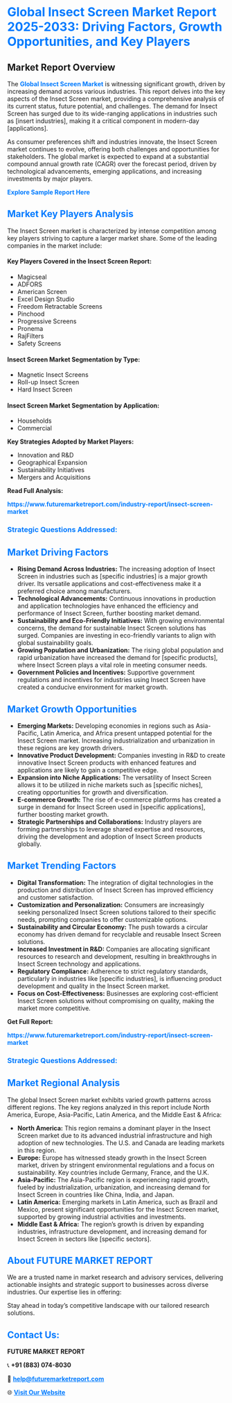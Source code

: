<h1 style="color: #007BFF;">Global Insect Screen Market Report 2025-2033: Driving Factors, Growth Opportunities, and Key Players</h1>

<section id="overview">
<h2>Market Report Overview</h2>
<p>The <a href="https://www.futuremarketreport.com/industry-report/insect-screen-market" style="color: #007BFF; text-decoration: none;"><strong>Global Insect Screen Market</strong></a> is witnessing significant growth, driven by increasing demand across various industries. This report delves into the key aspects of the Insect Screen market, providing a comprehensive analysis of its current status, future potential, and challenges. The demand for Insect Screen has surged due to its wide-ranging applications in industries such as [insert industries], making it a critical component in modern-day [applications].</p>
<p>As consumer preferences shift and industries innovate, the Insect Screen market continues to evolve, offering both challenges and opportunities for stakeholders. The global market is expected to expand at a substantial compound annual growth rate (CAGR) over the forecast period, driven by technological advancements, emerging applications, and increasing investments by major players.</p>
</section>

<section id="overview">
<p><a href="https://www.futuremarketreport.com/request-sample/reportId=92611" style="color: #007BFF; text-decoration: none;"><strong>Explore Sample Report Here</strong></a></p>
</section>

<section id="key-players">
<h2 style="color: #007BFF;">Market Key Players Analysis</h2>
<p>The Insect Screen market is characterized by intense competition among key players striving to capture a larger market share. Some of the leading companies in the market include:</p>
<h4>Key Players Covered in the Insect Screen Report:</h4>
<ul><li>Magicseal</li><li>ADFORS</li><li>American Screen</li><li>Excel Design Studio</li><li>Freedom Retractable Screens</li><li>Pinchood</li><li>Progressive Screens</li><li>Pronema</li><li>RajFilters</li><li>Safety Screens</li></ul>
<h4>Insect Screen Market Segmentation by Type:</h4>
<ul><li>Magnetic Insect Screens</li><li>Roll-up Insect Screen</li><li>Hard Insect Screen</li></ul>

<h4>Insect Screen Market Segmentation by Application:</h4>
<ul><li>Households</li><li>Commercial</li></ul>
<p><strong>Key Strategies Adopted by Market Players:</strong></p>
<ul>
<li>Innovation and R&D</li>
<li>Geographical Expansion</li>
<li>Sustainability Initiatives</li>
<li>Mergers and Acquisitions</li>
</ul>
</section>

<section>
<p><strong>Read Full Analysis: </strong></p><a href="https://www.futuremarketreport.com/industry-report/insect-screen-market" style="color: #007BFF; text-decoration: none;"><strong>https://www.futuremarketreport.com/industry-report/insect-screen-market</strong></a>
<h3 style="color: #007BFF;">Strategic Questions Addressed:</h3>
</section>

<section id="driving-factors">
<h2 style="color: #007BFF;">Market Driving Factors</h2>
<ul>
<li><strong>Rising Demand Across Industries:</strong> The increasing adoption of Insect Screen in industries such as [specific industries] is a major growth driver. Its versatile applications and cost-effectiveness make it a preferred choice among manufacturers.</li>
<li><strong>Technological Advancements:</strong> Continuous innovations in production and application technologies have enhanced the efficiency and performance of Insect Screen, further boosting market demand.</li>
<li><strong>Sustainability and Eco-Friendly Initiatives:</strong> With growing environmental concerns, the demand for sustainable Insect Screen solutions has surged. Companies are investing in eco-friendly variants to align with global sustainability goals.</li>
<li><strong>Growing Population and Urbanization:</strong> The rising global population and rapid urbanization have increased the demand for [specific products], where Insect Screen plays a vital role in meeting consumer needs.</li>
<li><strong>Government Policies and Incentives:</strong> Supportive government regulations and incentives for industries using Insect Screen have created a conducive environment for market growth.</li>
</ul>
</section>

<section id="growth-opportunities">
<h2 style="color: #007BFF;">Market Growth Opportunities</h2>
<ul>
<li><strong>Emerging Markets:</strong> Developing economies in regions such as Asia-Pacific, Latin America, and Africa present untapped potential for the Insect Screen market. Increasing industrialization and urbanization in these regions are key growth drivers.</li>
<li><strong>Innovative Product Development:</strong> Companies investing in R&D to create innovative Insect Screen products with enhanced features and applications are likely to gain a competitive edge.</li>
<li><strong>Expansion into Niche Applications:</strong> The versatility of Insect Screen allows it to be utilized in niche markets such as [specific niches], creating opportunities for growth and diversification.</li>
<li><strong>E-commerce Growth:</strong> The rise of e-commerce platforms has created a surge in demand for Insect Screen used in [specific applications], further boosting market growth.</li>
<li><strong>Strategic Partnerships and Collaborations:</strong> Industry players are forming partnerships to leverage shared expertise and resources, driving the development and adoption of Insect Screen products globally.</li>
</ul>
</section>

<section id="trending-factors">
<h2 style="color: #007BFF;">Market Trending Factors</h2>
<ul>
<li><strong>Digital Transformation:</strong> The integration of digital technologies in the production and distribution of Insect Screen has improved efficiency and customer satisfaction.</li>
<li><strong>Customization and Personalization:</strong> Consumers are increasingly seeking personalized Insect Screen solutions tailored to their specific needs, prompting companies to offer customizable options.</li>
<li><strong>Sustainability and Circular Economy:</strong> The push towards a circular economy has driven demand for recyclable and reusable Insect Screen solutions.</li>
<li><strong>Increased Investment in R&D:</strong> Companies are allocating significant resources to research and development, resulting in breakthroughs in Insect Screen technology and applications.</li>
<li><strong>Regulatory Compliance:</strong> Adherence to strict regulatory standards, particularly in industries like [specific industries], is influencing product development and quality in the Insect Screen market.</li>
<li><strong>Focus on Cost-Effectiveness:</strong> Businesses are exploring cost-efficient Insect Screen solutions without compromising on quality, making the market more competitive.</li>
</ul>
</section>

<section>
<p><strong>Get Full Report: </strong></p><a href="https://www.futuremarketreport.com/industry-report/insect-screen-market" style="color: #007BFF; text-decoration: none;"><strong>https://www.futuremarketreport.com/industry-report/insect-screen-market</strong></a>
<h3 style="color: #007BFF;">Strategic Questions Addressed:</h3>
</section>


<section id="regional-analysis">
<h2 style="color: #007BFF;">Market Regional Analysis</h2>
<p>The global Insect Screen market exhibits varied growth patterns across different regions. The key regions analyzed in this report include North America, Europe, Asia-Pacific, Latin America, and the Middle East & Africa:</p>
<ul>
<li><strong>North America:</strong> This region remains a dominant player in the Insect Screen market due to its advanced industrial infrastructure and high adoption of new technologies. The U.S. and Canada are leading markets in this region.</li>
<li><strong>Europe:</strong> Europe has witnessed steady growth in the Insect Screen market, driven by stringent environmental regulations and a focus on sustainability. Key countries include Germany, France, and the U.K.</li>
<li><strong>Asia-Pacific:</strong> The Asia-Pacific region is experiencing rapid growth, fueled by industrialization, urbanization, and increasing demand for Insect Screen in countries like China, India, and Japan.</li>
<li><strong>Latin America:</strong> Emerging markets in Latin America, such as Brazil and Mexico, present significant opportunities for the Insect Screen market, supported by growing industrial activities and investments.</li>
<li><strong>Middle East & Africa:</strong> The region’s growth is driven by expanding industries, infrastructure development, and increasing demand for Insect Screen in sectors like [specific sectors].</li>
</ul>
</section>

<footer>
<h2 style="color: #007BFF;">About FUTURE MARKET REPORT</h2>
<p>We are a trusted name in market research and advisory services, delivering actionable insights and strategic support to businesses across diverse industries. Our expertise lies in offering:</p>

<p>Stay ahead in today’s competitive landscape with our tailored research solutions.</p>

<h2 style="color: #007BFF;">Contact Us:</h2>
<p><strong>FUTURE MARKET REPORT</strong></p>
<p>📞 <strong>+91 (883) 074-8030</strong></p>
<p>📧 <strong><a href="mailto:help@futuremarketreport.com" style="color: #007BFF;">help@futuremarketreport.com</a></strong></p>
<p>🌐 <strong><a href="https://www.futuremarketreport.com/" style="color: #007BFF;">Visit Our Website</a></strong></p>
</footer>